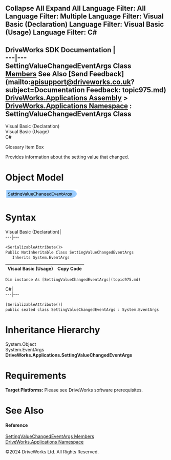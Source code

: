        

 Collapse All Expand All  Language Filter: All  Language Filter: Multiple  Language Filter: Visual Basic (Declaration) Language Filter: Visual Basic (Usage) Language Filter: C#  
---  
DriveWorks SDK Documentation  |   
---|---  
SettingValueChangedEventArgs Class   
[Members](topic976.md) See Also [Send Feedback](mailto:apisupport@driveworks.co.uk?subject=Documentation Feedback: topic975.md)  
[DriveWorks.Applications Assembly](topic13.md) > [DriveWorks.Applications Namespace](topic16.md) : SettingValueChangedEventArgs Class  
---  
  
Visual Basic (Declaration)    
Visual Basic (Usage)    
C# 

Glossary Item Box

Provides information about the setting value that changed. 

# Object Model

![](dotnetdiagramimages/image32.png)

# Syntax

Visual Basic (Declaration)|   
---|---  
      
    
    <SerializableAttribute()>
    Public NotInheritable Class SettingValueChangedEventArgs 
       Inherits System.EventArgs  
  
Visual Basic (Usage)| Copy Code  
---|---  
      
    
    Dim instance As [SettingValueChangedEventArgs](topic975.md)  
  
C#|   
---|---  
      
    
    [SerializableAttribute()]
    public sealed class SettingValueChangedEventArgs : System.EventArgs   
  
# Inheritance Hierarchy

System.Object  
System.EventArgs  
**DriveWorks.Applications.SettingValueChangedEventArgs**  


# Requirements

**Target Platforms:** Please see DriveWorks software prerequisites.

# See Also

#### Reference

[SettingValueChangedEventArgs Members](topic976.md)   
[DriveWorks.Applications Namespace](topic16.md)

©2024 DriveWorks Ltd. All Rights Reserved.
